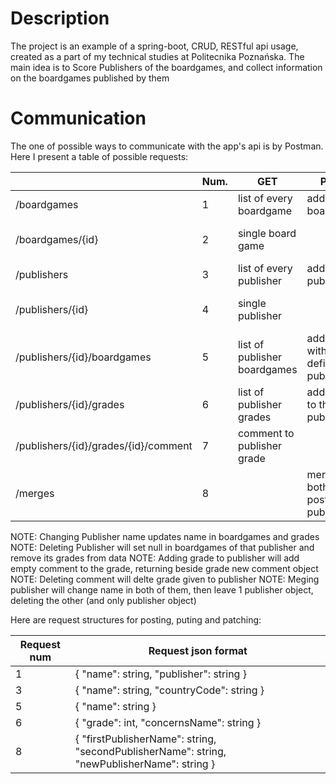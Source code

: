 # Description
The project is an example of a spring-boot, CRUD, RESTful api usage, created as a part of my technical studies at Politecnika Poznańska.
The main idea is to Score Publishers of the boardgames, and collect information on the boardgames published by them

# Communication
The one of possible ways to communicate with the app's api is by Postman. Here I present a table of possible requests:

|                                       | Num.  | GET                           | POST                              | PUT                                   | PATCH                     | DELETE            |
| ------------------------------------- | ----- | ----------------------------- | --------------------------------- | ------------------------------------  | ------------------------- | ----------------- |
| /boardgames                           | 1     | list of every boardgame       | add boardgame                     |                                       |                           |                   |
| /boardgames/{id}                      | 2     | single board game             |                                   | update whole boardgame                | update boardgame field    | delete boardgame  |
| /publishers                           | 3     | list of every publisher       | add publisher                     |                                       |                           |                   |
| /publishers/{id}                      | 4     | single publisher              |                                   | edit whole publisher                  | update publisher field    | delete publisher  |
| /publishers/{id}/boardgames           | 5     | list of publisher boardgames  | add game with defined publisher   |                                       |                           |                   |
| /publishers/{id}/grades               | 6     | list of publisher grades      | add grade to the publisher        |                                       |                           |                   |
| /publishers/{id}/grades/{id}/comment  | 7     | comment to publisher grade    |                                   | update whole comment                  | update comment field      | delete comment    |
| /merges                               | 8     |                               | merge both posted publishers      |                                       |                           |                   |

NOTE: Changing Publisher name updates name in boardgames and grades
NOTE: Deleting Publisher will set null in boardgames of that publisher and remove its grades from data
NOTE: Adding grade to publisher will add empty comment to the grade, returning beside grade new comment object
NOTE: Deleting comment will delte grade given to publisher
NOTE: Meging publisher will change name in both of them, then leave 1 publisher object, deleting the other (and only publisher object)



Here are request structures for posting, puting and patching:

| Request num | Request json format                                                                         |
| ----------- | ------------------------------------------------------------------------------------------- |
| 1           | { "name": string, "publisher": string }                                                     |
| 3           | { "name": string, "countryCode": string }                                                   |
| 5           | { "name": string }                                                                          |
| 6           | { "grade": int, "concernsName": string }                                                    |
| 8           | { "firstPublisherName": string, "secondPublisherName": string, "newPublisherName": string } |